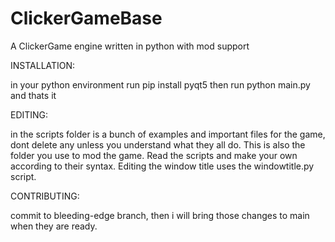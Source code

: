 # ClickerGameBase
A ClickerGame engine written in python with mod support

INSTALLATION:

in your python environment run
pip install pyqt5
then run python main.py and thats it

EDITING:

in the scripts folder is a bunch of examples and important files for the game, dont delete any unless you understand what they all do.
This is also the folder you use to mod the game. Read the scripts and make your own according to their syntax.
Editing the window title uses the windowtitle.py script.

CONTRIBUTING:

commit to bleeding-edge branch, then i will bring those changes to main when they are ready.

